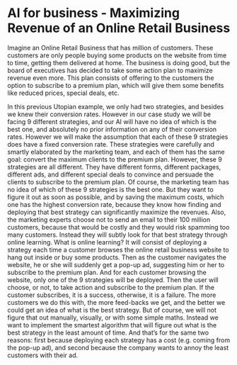 # AI for business - Maximizing Revenue of an Online Retail Business
Imagine an Online Retail Business that has million of customers. These customers are only people buying some products on the website from time to time, getting them delivered at home. The business is doing good, but the board of executives has decided to take some action plan to maximize revenue even more. This plan consists of offering to the customers the option to subscribe to a premium plan, which will give them some benefits like reduced prices, special deals, etc. 

In this previous Utopian example, we only had two strategies, and besides we knew their conversion rates. However in our case study we will be facing 9 different strategies, and our AI will have no idea of which is the best one, and absolutely no prior information on any of their conversion rates. However we will make the assumption that each of these 9 strategies does have a fixed conversion rate. These strategies were carefully and smartly elaborated by the marketing team, and each of them has the same goal: convert the maximum clients to the premium plan. However, these 9 strategies are all different. They have different forms, different packages, different ads, and different special deals to convince and persuade the clients to subscribe to the premium plan. Of course, the marketing team has no idea of which of these 9 strategies is the best one. But they want to figure it out as soon as possible, and by saving the maximum costs, which one has the highest conversion rate, because they know how finding and deploying that best strategy can significantly maximize the revenues. Also, the marketing experts choose not to send an email to their 100 million customers, because that would be costly and they would risk spamming too many customers. Instead they will subtly look for that best strategy through online learning. What is online learning? It will consist of deploying a strategy each time a customer browses the online retail business website to hang out inside or buy some products. Then as the customer navigates the website, he or she will suddenly get a pop-up ad, suggesting him or her to subscribe to the premium plan. And for each customer browsing the website, only one of the 9 strategies will be deployed. Then the user will choose, or not, to take action and subscribe to the premium plan. If the customer subscribes, it is a success, otherwise, it is a failure. The more customers we do this with, the more feed-backs we get, and the better we could get an idea of what is the best strategy. But of course, we will not figure that out manually, visually, or with some simple maths. Instead we want to implement the smartest algorithm that will figure out what is the best strategy in the least amount of time. And that’s for the same two reasons: first because deploying each strategy has a cost (e.g. coming from the pop-up ad), and second because the company wants to annoy the least customers with their ad.

